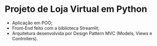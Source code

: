 # Projeto de Loja Virtual em Python

- Aplicação em POO;
- Front-End feito com a biblioteca Streamlit;
- Arquitetura desenvolvida por Design Pattern MVC (Models, Views e Controllers). 
